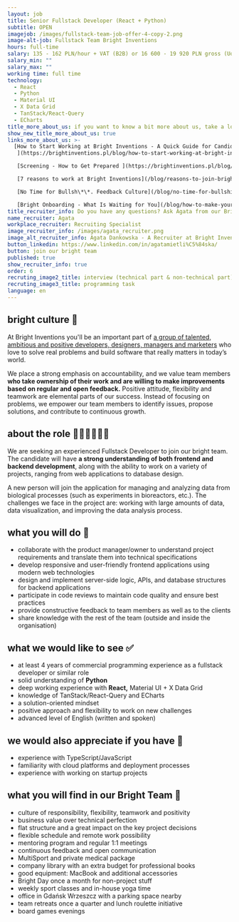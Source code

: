 ```yaml
---
layout: job
title: Senior Fullstack Developer (React + Python)
subtitle: OPEN
imagejob: /images/fullstack-team-job-offer-4-copy-2.png
image-alt-job: Fullstack Team Bright Inventions
hours: full-time
salary: 135 - 162 PLN/hour + VAT (B2B) or 16 600 - 19 920 PLN gross (UoP)
salary_min: ""
salary_max: ""
working time: full time
technology:
  - React
  - Python
  - Material UI
  - X Data Grid
  - TanStack/React-Query
  - ECharts
title_more_about_us: if you want to know a bit more about us, take a look below 🙋🏻‍♀️🙋🏻‍♂️
show_new_title_more_about_us: true
links_more_about_us: >-
  [How to Start Working at Bright Inventions - A Quick Guide for Candidates
   ](https://brightinventions.pl/blog/how-to-start-working-at-bright-inventions-a-quick-guide-for-candidates/)

   [Screening - How to Get Prepared ](https://brightinventions.pl/blog/recruitment-screening-what-is-it-for/)

   [7 reasons to work at Bright Inventions](/blog/reasons-to-join-bright)

   [No Time for Bullsh\*\*. Feedback Culture](/blog/no-time-for-bullshit-feedback-culture/)

   [Bright Onboarding - What Is Waiting for You](/blog/how-to-make-your-onboarding-bright)
title_recruiter_info: Do you have any questions? Ask Agata from our Bright team!
name_recruiter: Agata
workplace_recruiter: Recruiting Specialist
image_recruiter_info: /images/agata_recruiter.png
image_alt_recruiter_info: Agata Dankowska - A Recruiter at Bright Inventions
button_linkedin: https://www.linkedin.com/in/agatamietli%C5%84ska/
button: join our bright team
published: true
show_recruiter_info: true
order: 6
recruting_image2_title: interview (technical part & non-technical part)
recruting_image3_title: programming task
language: en
---
```

## bright culture 🧡

At Bright Inventions you'll be an important part of [a group of talented, ambitious and positive developers, designers, managers and marketers](https://brightinventions.pl/about-us/team/) who love to solve real problems and build software that really matters in today’s world.

We place a strong emphasis on accountability, and we value team members **who take ownership of their work and are willing to make improvements based on regular and open feedback.** Positive attitude, flexibility and teamwork are elemental parts of our success. Instead of focusing on problems, we empower our team members to identify issues, propose solutions, and contribute to continuous growth. 

## about the role 🧑🏻‍💻🧑🏻‍💻

We are seeking an experienced Fullstack Developer to join our bright team. The candidate will have **a strong understanding of both frontend and backend development**, along with the ability to work on a variety of projects, ranging from web applications to database design. 

A new person will join the application for managing and analyzing data from biological processes (such as experiments in bioreactors, etc.). The challenges we face in the project are: working with large amounts of data, data visualization, and improving the data analysis process.

## what you will do 🤝

* collaborate with the product manager/owner to understand project requirements and translate them into technical specifications
* develop responsive and user-friendly frontend applications using modern web technologies
* design and implement server-side logic, APIs, and database structures for backend applications
* participate in code reviews to maintain code quality and ensure best practices
* provide constructive feedback to team members as well as to the clients
* share knowledge with the rest of the team (outside and inside the organisation) 

## what we would like to see ✅

* at least 4 years of commercial programming experience as a fullstack developer or similar role 
* solid understanding of **Python**
* deep working experience with **React,** Material UI + X Data Grid
* knowledge of TanStack/React-Query and ECharts
* a solution-oriented mindset 
* positive approach and flexibility to work on new challenges  
* advanced level of English (written and spoken)

## we would also appreciate if you have 🙌

* experience with TypeScript/JavaScript 
* familiarity with cloud platforms and deployment processes
* experience with working on startup projects 

## what you will find in our Bright Team 🚀

* culture of responsibility, flexibility, teamwork and positivity
* business value over technical perfection 
* flat structure and a great impact on the key project decisions 
* flexible schedule and remote work possibility 
* mentoring program and regular 1:1 meetings 
* continuous feedback and open communication
* MultiSport and private medical package 
* company library with an extra budget for professional books 
* good equipment: MacBook and additional accessories
* Bright Day once a month for non-project stuff
* weekly sport classes and in-house yoga time  
* office in Gdańsk Wrzeszcz with a parking space nearby 
* team retreats once a quarter and lunch roulette initiative 
* board games evenings